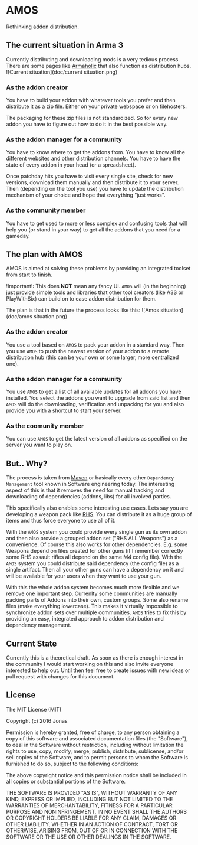 # AMOS
Rethinking addon distribution.

## The current situation in Arma 3

Currently distributing and downloading mods is a very tedious process.
There are some pages like [Armaholic](http://www.armaholic.com/) that also function as distribution hubs.
![Current situation](doc/current situation.png)

### As the addon creator
You have to build your addon with whatever tools you prefer and then distribute it as a zip file. 
Either on your private webspace or on filehosters.

The packaging for these zip files is not standardized. So for every new addon you have to figure out how to do it in the 
best possible way.

### As the addon manager for a community
You have to know where to get the addons from. You have to know all the different websites and other distribution channels. You have
to have the state of every addon in your head (or a spreadsheet).

Once patchday hits you have to visit every single site, check for new versions, download them manually and then distribute it to your server.
Then (depending on the tool you use) you have to update the distribution mechanism of your choice and hope that everything "just works".

### As the community member
You have to get used to more or less complex and confusing tools that will help you (or stand in your way) to get all the addons that you need for a gameday.


## The plan with AMOS

AMOS is aimed at solving these problems by providing an integrated toolset from start to finish.

!Important!: This does **NOT** mean any fancy UI. `AMOS` will (in the beginning) just provide simple tools and libraries that other tool creators
(like A3S or PlayWithSix) can build on to ease addon distribution for them.

The plan is that in the future the process looks like this:
![Amos situation](doc/amos situation.png)

### As the addon creator

You use a tool based on `AMOS` to pack your addon in a standard way.
Then you use `AMOS` to push the newest version of your addon to a remote distribution hub (this can be your own or some larger, 
more centralized one).

### As the addon manager for a community

You use `AMOS` to get a list of all available updates for all addons you have installed.
You select the addons you want to upgrade from said list and then `AMOS` will do the downloading, verification and unpacking for you and also
provide you with a shortcut to start your server.

### As the coomunity member
You can use `AMOS` to get the latest version of all addons as specified on the server you want to play on.

## But.. Why?

The process is taken from [Maven](https://maven.apache.org/) or basically every other `Dependency Management` tool known in Software engineering today.
The interesting aspect of this is that it removes the need for manual tracking and downloading of dependencies (addons, libs) for all involved parties.

This specifically also enables some interesting use cases.
Lets say you are developing a weapon pack like [RHS](http://www.rhsmods.org/). You can distribute it as a huge group of items and thus force
everyone to use all of it.

With the `AMOS` system you could provide every single gun as its own addon and then also provide a grouped addon set ("RHS ALL Weapons") as a convenience.
Of course this also works for other dependencies. E.g. some Weapons depend on files created for other guns (if I remember correctly some RHS assault rifles all depend
on the same M4 config file). With the `AMOS` system you could distribute said dependency (the config file) as a single artifact. Then all your
other guns can have a dependency on it and will be available for your users when they want to use your gun.

With this the whole addon system becomes much more flexible and we remove one important step.
Currenlty some communities are manually packing parts of Addons into their own, custom groups. Some also rename files (make everything lowercase).
This makes it virtually impossible to synchronize addon sets over multiple communities. `AMOS` tries to fix this by providing an easy, integrated
approach to addon distribution and dependency management.

## Current State
Currently this is a theoretical draft. As soon as there is enough interest in the community I would start working on this and also invite everyone interested
to help out. Until then feel free to create issues with new ideas or pull request with changes for this document.


## License
The MIT License (MIT)

Copyright (c) 2016 Jonas

Permission is hereby granted, free of charge, to any person obtaining a copy
of this software and associated documentation files (the "Software"), to deal
in the Software without restriction, including without limitation the rights
to use, copy, modify, merge, publish, distribute, sublicense, and/or sell
copies of the Software, and to permit persons to whom the Software is
furnished to do so, subject to the following conditions:

The above copyright notice and this permission notice shall be included in all
copies or substantial portions of the Software.

THE SOFTWARE IS PROVIDED "AS IS", WITHOUT WARRANTY OF ANY KIND, EXPRESS OR
IMPLIED, INCLUDING BUT NOT LIMITED TO THE WARRANTIES OF MERCHANTABILITY,
FITNESS FOR A PARTICULAR PURPOSE AND NONINFRINGEMENT. IN NO EVENT SHALL THE
AUTHORS OR COPYRIGHT HOLDERS BE LIABLE FOR ANY CLAIM, DAMAGES OR OTHER
LIABILITY, WHETHER IN AN ACTION OF CONTRACT, TORT OR OTHERWISE, ARISING FROM,
OUT OF OR IN CONNECTION WITH THE SOFTWARE OR THE USE OR OTHER DEALINGS IN THE
SOFTWARE.
